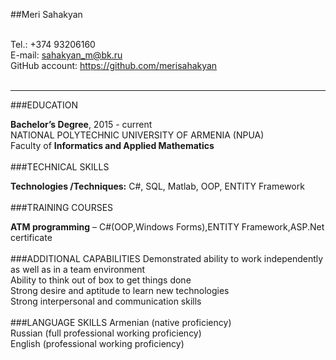 ##Meri Sahakyan</br></br>

Tel.: +374 93206160</br>
E-mail: sahakyan_m@bk.ru </br>
GitHub account: https://github.com/merisahakyan</br>
</br>
<hr>

###EDUCATION

**Bachelor’s Degree**, 2015 - current</br>
NATIONAL POLYTECHNIC UNIVERSITY OF ARMENIA (NPUA)</br>
Faculty of **Informatics and Applied Mathematics**</br>
</br>
###TECHNICAL SKILLS 

**Technologies /Techniques:** C#, SQL, Matlab, OOP, ENTITY Framework</br>
</br>
###TRAINING COURSES

**ATM programming** – C#(OOP,Windows Forms),ENTITY Framework,ASP.Net certificate</br>
</br>
###ADDITIONAL CAPABILITIES
Demonstrated ability to work independently as well as in a team environment</br>
Ability to think out of box to get things done </br>
Strong desire and aptitude to learn new technologies </br>
Strong interpersonal and communication skills</br>
</br>
###LANGUAGE SKILLS
Armenian (native proficiency)</br>
Russian (full professional working proficiency)</br>
English (professional working proficiency)</br>
